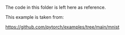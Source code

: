 The code in this folder is left here as reference.

This example is taken from:

https://github.com/pytorch/examples/tree/main/mnist